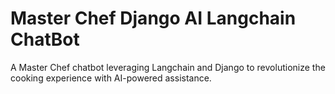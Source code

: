 # Master Chef Django AI Langchain ChatBot
 A Master Chef chatbot leveraging Langchain and Django to revolutionize the cooking experience with AI-powered assistance.
